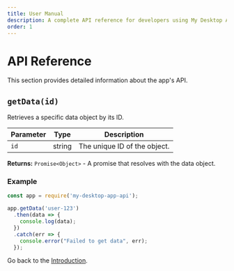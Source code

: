 ```yaml
---
title: User Manual 
description: A complete API reference for developers using My Desktop App.
order: 1
---
```


# API Reference

This section provides detailed information about the app's API.

## `getData(id)`

Retrieves a specific data object by its ID.

| Parameter | Type   | Description                |
|-----------|--------|----------------------------|
| `id`      | string | The unique ID of the object. |

**Returns:** `Promise<Object>` - A promise that resolves with the data object.

### Example

```javascript
const app = require('my-desktop-app-api');

app.getData('user-123')
  .then(data => {
    console.log(data);
  })
  .catch(err => {
    console.error("Failed to get data", err);
  });
```

Go back to the [Introduction](/).